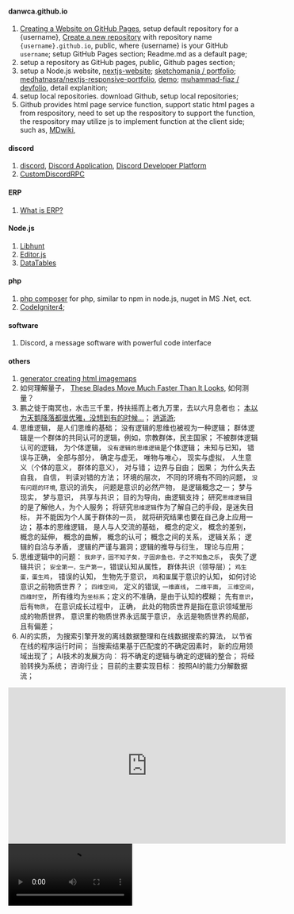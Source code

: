 #### danwca.github.io

1. [Creating a Website on GitHub Pages](https://www.codecademy.com/article/creating-a-website-on-github-pages), setup default repository for a {username}, [Create a new repository](https://github.com/new) with repository name `{username}.github.io`, public, where {username} is your GitHub `username`; setup  GitHub Pages section; Readme.md as a default page; 
2. setup a repository as GitHub pages, public, Github pages section;
3. setup a Node.js website, [nextjs-website](https://github.com/topics/nextjs-website); [sketchomania / portfolio](https://github.com/sketchomania); [medhatnasra/nextjs-responsive-portfolio](https://github.com/medhatnasra/nextjs-responsive-portfolio), [demo](https://muhammadfiaz.com/); [muhammad-fiaz / devfolio](https://github.com/muhammad-fiaz/devfolio), detail explanition;
4. setup local repositories. download Github, setup local repositories;
5. Github provides html page service function, support static html pages a from respository, need to set up the respository to support the function, the respository may utilize js to implement function at the client side;  such as, [MDwiki](https://danwca.github.io/mdwiki/), 
   


#### discord
1. [discord](https://discord.com),  [Discord Application](https://discord.com/developers/applications), [Discord Developer Platform](https://discord.com/developers/docs/intro)
2. [CustomDiscordRPC](https://github.com/sotasan/customdiscordrpc)

#### ERP
1. [What is ERP?](https://www.oracle.com/ca-en/erp/what-is-erp/)

#### Node.js
1. [Libhunt](https://www.libhunt.com/)
2. [Editor.js](https://editorjs.io/)
3. [DataTables](https://datatables.net/)


#### php
1. [php composer](https://getcomposer.org/) for php, similar to npm in node.js, nuget in MS .Net, ect.  
2. [CodeIgniter4](https://codeigniter.com/); 

#### software
1. Discord, a message software with powerful code interface

#### others
1. [generator creating html imagemaps](https://www.image-map.net/)
2. 如何理解量子， [These Blades Move Much Faster Than It Looks](https://www.youtube.com/shorts/JL1_0LouYr4), 如何测量？
3. 鹏之徙于南冥也，水击三千里，抟扶摇而上者九万里，去以六月息者也； [本以为天鹅降落都很优雅，没想到有的时候...](https://www.youtube.com/shorts/SXIJToE5igs)； [逍遥游](https://baike.baidu.com/item/%E9%80%8D%E9%81%A5%E6%B8%B8/1506); 
4. 思维逻辑， 是人们思维的基础； 没有逻辑的思维也被视为一种逻辑； 群体逻辑是一个群体的共同认可的逻辑，例如，宗教群体，民主国家； 不被群体逻辑认可的逻辑， 为个体逻辑， `没有逻辑的思维逻辑`是个体逻辑； 未知与已知， 错误与正确， 全部与部分， 确定与虚无， 唯物与唯心， 现实与虚拟， 人生意义（个体的意义， 群体的意义）， 对与错； 边界与自由； 因果； 为什么失去自我， 自信， 判读对错的方法； 环境的层次， 不同的环境有不同的问题， `没有问题的环境`, 意识的消失， 问题是意识的必然产物， 是逻辑概念之一； 梦与现实， 梦与意识， 共享与共识； 目的为导向，由逻辑支持； 研究`思维逻辑`目的是了解他人，为个人服务； 将研究`思维逻辑`作为了解自己的手段，是迷失目标， 并不能因为个人属于群体的一员， 就将研究结果也要在自己身上应用一边； 基本的思维逻辑， 是人与人交流的基础， 概念的定义， 概念的差别， 概念的延伸， 概念的曲解， 概念的认可； 概念之间的关系， 逻辑关系； 逻辑的自洽与矛盾， 逻辑的严谨与漏洞；逻辑的推导与衍生， 理论与应用； 
5. 思维逻辑中的问题： `我非子，固不知子矣，子固非鱼也，子之不知鱼之乐`， 丧失了逻辑共识； `安全第一，生产第一`，错误认知从属性， 群体共识（领导层）； `鸡生蛋，蛋生鸡`， 错误的认知， 生物先于意识， `鸡`和`蛋`属于意识的认知， 如何讨论意识之前物质世界？； `四维空间`， 定义的错误, `一维直线`， `二维平面`， `三维空间`， `四维时空`， 所有维均为`坐标系`；定义的不准确，是由于认知的模糊； 先有`意识`，后有`物质`， 在意识成长过程中， 正确， 此处的物质世界是指在意识领域里形成的物质世界， 意识里的物质世界永远属于意识， 永远是物质世界的局部，且有偏差；
6. AI的实质， 为搜索引擎开发的离线数据整理和在线数据搜索的算法， 以节省在线的程序运行时间； 当搜索结果基于匹配度的不确定因素时， 新的应用领域出现了； AI技术的发展方向： 将不确定的逻辑与确定的逻辑的整合； 将经验转换为系统； 咨询行业； 目前的主要实现目标： 按照AI的能力分解数据流； 

<iframe width="560" height="315" src="https://www.youtube.com/embed/hkKMH1BkG00?si=Zi2UfXYXfK_UX9t6" title="YouTube video player" frameborder="0" allow="accelerometer; autoplay; clipboard-write; encrypted-media; gyroscope; picture-in-picture; web-share" referrerpolicy="strict-origin-when-cross-origin" allowfullscreen></iframe>
<br />
<video controls width="250">
  <source src="https://youtu.be/hkKMH1BkG00" type="video/webm" />

  <source src="/media/cc0-videos/flower.mp4" type="video/mp4" />

  Download the
  <a href="/media/cc0-videos/flower.webm">WEBM</a>
  or
  <a href="/media/cc0-videos/flower.mp4">MP4</a>
  video.
</video>



